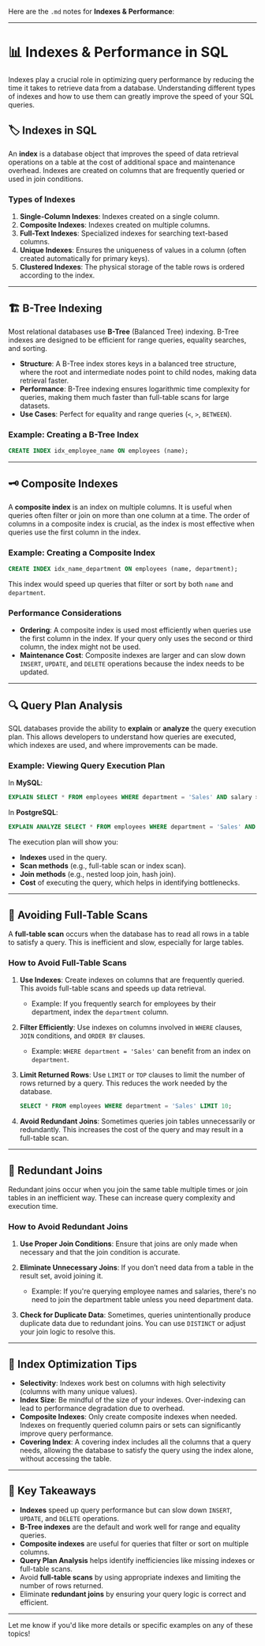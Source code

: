 Here are the `.md` notes for **Indexes & Performance**:

---

# 📊 Indexes & Performance in SQL

Indexes play a crucial role in optimizing query performance by reducing the time it takes to retrieve data from a database. Understanding different types of indexes and how to use them can greatly improve the speed of your SQL queries.

## 🏷️ Indexes in SQL

An **index** is a database object that improves the speed of data retrieval operations on a table at the cost of additional space and maintenance overhead. Indexes are created on columns that are frequently queried or used in join conditions.

### Types of Indexes

1. **Single-Column Indexes**: Indexes created on a single column.
2. **Composite Indexes**: Indexes created on multiple columns.
3. **Full-Text Indexes**: Specialized indexes for searching text-based columns.
4. **Unique Indexes**: Ensures the uniqueness of values in a column (often created automatically for primary keys).
5. **Clustered Indexes**: The physical storage of the table rows is ordered according to the index.

---

## 🏗️ B-Tree Indexing

Most relational databases use **B-Tree** (Balanced Tree) indexing. B-Tree indexes are designed to be efficient for range queries, equality searches, and sorting.

* **Structure**: A B-Tree index stores keys in a balanced tree structure, where the root and intermediate nodes point to child nodes, making data retrieval faster.
* **Performance**: B-Tree indexing ensures logarithmic time complexity for queries, making them much faster than full-table scans for large datasets.
* **Use Cases**: Perfect for equality and range queries (`<`, `>`, `BETWEEN`).

### Example: Creating a B-Tree Index

```sql
CREATE INDEX idx_employee_name ON employees (name);
```

---

## 🗝️ Composite Indexes

A **composite index** is an index on multiple columns. It is useful when queries often filter or join on more than one column at a time. The order of columns in a composite index is crucial, as the index is most effective when queries use the first column in the index.

### Example: Creating a Composite Index

```sql
CREATE INDEX idx_name_department ON employees (name, department);
```

This index would speed up queries that filter or sort by both `name` and `department`.

### Performance Considerations

* **Ordering**: A composite index is used most efficiently when queries use the first column in the index. If your query only uses the second or third column, the index might not be used.
* **Maintenance Cost**: Composite indexes are larger and can slow down `INSERT`, `UPDATE`, and `DELETE` operations because the index needs to be updated.

---

## 🔍 Query Plan Analysis

SQL databases provide the ability to **explain** or **analyze** the query execution plan. This allows developers to understand how queries are executed, which indexes are used, and where improvements can be made.

### Example: Viewing Query Execution Plan

In **MySQL**:

```sql
EXPLAIN SELECT * FROM employees WHERE department = 'Sales' AND salary > 50000;
```

In **PostgreSQL**:

```sql
EXPLAIN ANALYZE SELECT * FROM employees WHERE department = 'Sales' AND salary > 50000;
```

The execution plan will show you:

* **Indexes** used in the query.
* **Scan methods** (e.g., full-table scan or index scan).
* **Join methods** (e.g., nested loop join, hash join).
* **Cost** of executing the query, which helps in identifying bottlenecks.

---

## 🚫 Avoiding Full-Table Scans

A **full-table scan** occurs when the database has to read all rows in a table to satisfy a query. This is inefficient and slow, especially for large tables.

### How to Avoid Full-Table Scans

1. **Use Indexes**: Create indexes on columns that are frequently queried. This avoids full-table scans and speeds up data retrieval.

   * Example: If you frequently search for employees by their department, index the `department` column.

2. **Filter Efficiently**: Use indexes on columns involved in `WHERE` clauses, `JOIN` conditions, and `ORDER BY` clauses.

   * Example: `WHERE department = 'Sales'` can benefit from an index on `department`.

3. **Limit Returned Rows**: Use `LIMIT` or `TOP` clauses to limit the number of rows returned by a query. This reduces the work needed by the database.

   ```sql
   SELECT * FROM employees WHERE department = 'Sales' LIMIT 10;
   ```

4. **Avoid Redundant Joins**: Sometimes queries join tables unnecessarily or redundantly. This increases the cost of the query and may result in a full-table scan.

---

## 🔄 Redundant Joins

Redundant joins occur when you join the same table multiple times or join tables in an inefficient way. These can increase query complexity and execution time.

### How to Avoid Redundant Joins

1. **Use Proper Join Conditions**: Ensure that joins are only made when necessary and that the join condition is accurate.

2. **Eliminate Unnecessary Joins**: If you don’t need data from a table in the result set, avoid joining it.

   * Example: If you're querying employee names and salaries, there's no need to join the department table unless you need department data.

3. **Check for Duplicate Data**: Sometimes, queries unintentionally produce duplicate data due to redundant joins. You can use `DISTINCT` or adjust your join logic to resolve this.

---

## 🚀 Index Optimization Tips

* **Selectivity**: Indexes work best on columns with high selectivity (columns with many unique values).
* **Index Size**: Be mindful of the size of your indexes. Over-indexing can lead to performance degradation due to overhead.
* **Composite Indexes**: Only create composite indexes when needed. Indexes on frequently queried column pairs or sets can significantly improve query performance.
* **Covering Index**: A covering index includes all the columns that a query needs, allowing the database to satisfy the query using the index alone, without accessing the table.

---

## 🔑 Key Takeaways

* **Indexes** speed up query performance but can slow down `INSERT`, `UPDATE`, and `DELETE` operations.
* **B-Tree indexes** are the default and work well for range and equality queries.
* **Composite indexes** are useful for queries that filter or sort on multiple columns.
* **Query Plan Analysis** helps identify inefficiencies like missing indexes or full-table scans.
* Avoid **full-table scans** by using appropriate indexes and limiting the number of rows returned.
* Eliminate **redundant joins** by ensuring your query logic is correct and efficient.

---

Let me know if you'd like more details or specific examples on any of these topics!
